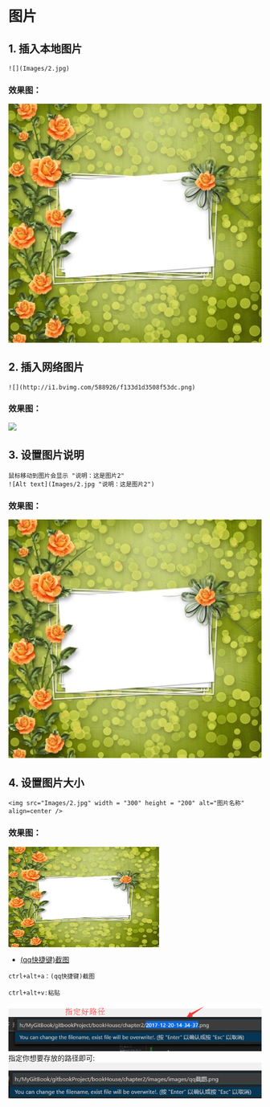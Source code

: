 # 图片
## 1. 插入本地图片
```
![](Images/2.jpg)
```
### 效果图：
![](Images/2.jpg)


## 2. 插入网络图片
```
![](http://i1.bvimg.com/588926/f133d1d3508f53dc.png)
```
### 效果图：
![](http://i1.bvimg.com/588926/f133d1d3508f53dc.png)

## 3. 设置图片说明
```
鼠标移动到图片会显示 "说明：这是图片2"
![Alt text](Images/2.jpg "说明：这是图片2")
```
### 效果图：
![Alt text](Images/2.jpg "说明：这是图片2")


## 4. 设置图片大小
```
<img src="Images/2.jpg" width = "300" height = "200" alt="图片名称" align=center />
```
### 效果图：
<img src="Images/2.jpg" width = "300" height = "200" alt="图片名称" align=center />

- [(qq快捷键)截图]()
```
ctrl+alt+a：(qq快捷键)截图   

ctrl+alt+v:粘贴
```
![Alt text](images/1.png "说明：这是图片1")
指定你想要存放的路径即可:
![Alt text](images/2.png "说明：这是图片1")